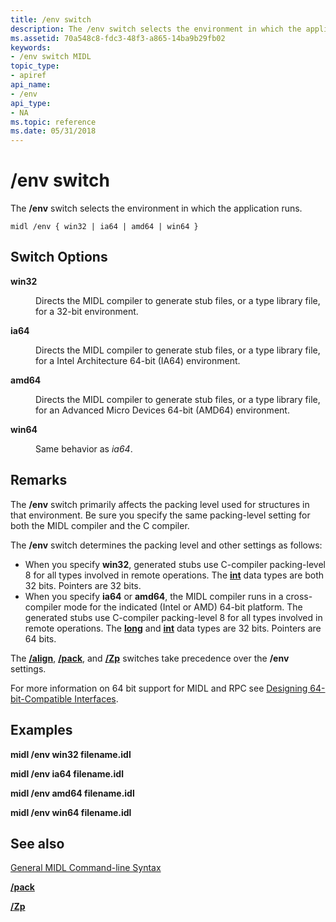 ```yaml
---
title: /env switch
description: The /env switch selects the environment in which the application runs.
ms.assetid: 70a548c8-fdc3-48f3-a865-14ba9b29fb02
keywords:
- /env switch MIDL
topic_type:
- apiref
api_name:
- /env
api_type:
- NA
ms.topic: reference
ms.date: 05/31/2018
---
```


# /env switch

The **/env** switch selects the environment in which the application runs.

``` syntax
midl /env { win32 | ia64 | amd64 | win64 }
```

## Switch Options

<dl> <dt>

 
</dt> <dd>

<dt>

<span id="win32"></span><span id="WIN32"></span>

<span id="win32"></span><span id="WIN32"></span>****win32****


</dt> <dd>

Directs the MIDL compiler to generate stub files, or a type library file, for a 32-bit environment.

</dd> <dt>

<span id="ia64"></span><span id="IA64"></span>

<span id="ia64"></span><span id="IA64"></span>****ia64****


</dt> <dd>

Directs the MIDL compiler to generate stub files, or a type library file, for a Intel Architecture 64-bit (IA64) environment.

</dd> <dt>

<span id="amd64"></span><span id="AMD64"></span>

<span id="amd64"></span><span id="AMD64"></span>****amd64****


</dt> <dd>

Directs the MIDL compiler to generate stub files, or a type library file, for an Advanced Micro Devices 64-bit (AMD64) environment.

</dd> <dt>

<span id="win64"></span><span id="WIN64"></span>

<span id="win64"></span><span id="WIN64"></span>****win64****


</dt> <dd>

Same behavior as *ia64*.

</dd> </dl> </dd> </dl>

## Remarks

The **/env** switch primarily affects the packing level used for structures in that environment. Be sure you specify the same packing-level setting for both the MIDL compiler and the C compiler.

The **/env** switch determines the packing level and other settings as follows:

-   When you specify **win32**, generated stubs use C-compiler packing-level 8 for all types involved in remote operations. The [**int**](int.md) data types are both 32 bits. Pointers are 32 bits.
-   When you specify **ia64** or **amd64**, the MIDL compiler runs in a cross-compiler mode for the indicated (Intel or AMD) 64-bit platform. The generated stubs use C-compiler packing-level 8 for all types involved in remote operations. The [**long**](long.md) and [**int**](int.md) data types are 32 bits. Pointers are 64 bits.

The [**/align**](-align.md), [**/pack**](-pack.md), and [**/Zp**](-zp.md) switches take precedence over the **/env** settings.

For more information on 64 bit support for MIDL and RPC see [Designing 64-bit-Compatible Interfaces](https://docs.microsoft.com/windows/desktop/WinProg64/designing-64-bit-compatible-interfaces).

## Examples

**midl /env win32 filename.idl**

**midl /env ia64 filename.idl**

**midl /env amd64 filename.idl**

**midl /env win64 filename.idl**

## See also

<dl> <dt>

[General MIDL Command-line Syntax](general-midl-command-line-syntax.md)
</dt> <dt>

[**/pack**](-pack.md)
</dt> <dt>

[**/Zp**](-zp.md)
</dt> </dl>

 

 




